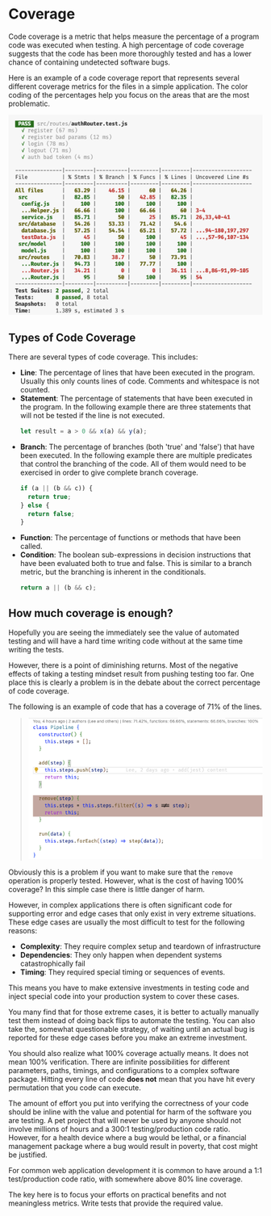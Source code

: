 # Coverage

Code coverage is a metric that helps measure the percentage of a program code was executed when testing. A high percentage of code coverage suggests that the code has been more thoroughly tested and has a lower chance of containing undetected software bugs.

Here is an example of a code coverage report that represents several different coverage metrics for the files in a simple application. The color coding of the percentages help you focus on the areas that are the most problematic.

![code coverage report](codeCoverageReport.png)

## Types of Code Coverage

There are several types of code coverage. This includes:

- **Line**: The percentage of lines that have been executed in the program. Usually this only counts lines of code. Comments and whitespace is not counted.
- **Statement**: The percentage of statements that have been executed in the program. In the following example there are three statements that will not be tested if the line is not executed.
  ```js
  let result = a > 0 && x(a) && y(a);
  ```
- **Branch**: The percentage of branches (both 'true' and 'false') that have been executed. In the following example there are multiple predicates that control the branching of the code. All of them would need to be exercised in order to give complete branch coverage.
  ```js
  if (a || (b && c)) {
    return true;
  } else {
    return false;
  }
  ```
- **Function**: The percentage of functions or methods that have been called.
- **Condition**: The boolean sub-expressions in decision instructions that have been evaluated both to true and false. This is similar to a branch metric, but the branching is inherent in the conditionals.
  ```js
  return a || (b && c);
  ```

## How much coverage is enough?

Hopefully you are seeing the immediately see the value of automated testing and will have a hard time writing code without at the same time writing the tests.

However, there is a point of diminishing returns. Most of the negative effects of taking a testing mindset result from pushing testing too far. One place this is clearly a problem is in the debate about the correct percentage of code coverage.

The following is an example of code that has a coverage of 71% of the lines.

> ![code coverage](codeCoverage.png)

Obviously this is a problem if you want to make sure that the `remove` operation is properly tested. However, what is the cost of having 100% coverage? In this simple case there is little danger of harm.

However, in complex applications there is often significant code for supporting error and edge cases that only exist in very extreme situations. These edge cases are usually the most difficult to test for the following reasons:

- **Complexity**: They require complex setup and teardown of infrastructure
- **Dependencies**: They only happen when dependent systems catastrophically fail
- **Timing**: They required special timing or sequences of events.

This means you have to make extensive investments in testing code and inject special code into your production system to cover these cases.

You many find that for those extreme cases, it is better to actually manually test them instead of doing back flips to automate the testing. You can also take the, somewhat questionable strategy, of waiting until an actual bug is reported for these edge cases before you make an extreme investment.

You should also realize what 100% coverage actually means. It does not mean 100% verification. There are infinite possibilities for different parameters, paths, timings, and configurations to a complex software package. Hitting every line of code **does not** mean that you have hit every permutation that you code can execute.

The amount of effort you put into verifying the correctness of your code should be inline with the value and potential for harm of the software you are testing. A pet project that will never be used by anyone should not involve millions of hours and a 300:1 testing/production code ratio. However, for a health device where a bug would be lethal, or a financial management package where a bug would result in poverty, that cost might be justified.

For common web application development it is common to have around a 1:1 test/production code ratio, with somewhere above 80% line coverage.

The key here is to focus your efforts on practical benefits and not meaningless metrics. Write tests that provide the required value.
